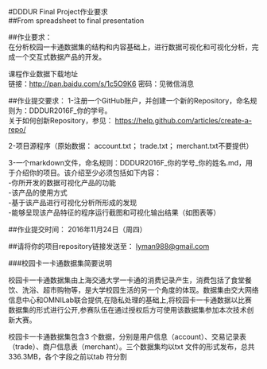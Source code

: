 #DDDUR Final Project作业要求  
##From spreadsheet to final presentation  

##作业要求：  
在分析校园一卡通数据集的结构和内容基础上，进行数据可视化和可视化分析，完成一个交互式数据产品的开发。  

课程作业数据下载地址  
链接：http://pan.baidu.com/s/1c5O9K6 密码：见微信消息

##作业提交要求：
1-注册一个GitHub账户，并创建一个新的Repository，命名规则为：DDDUR2016F_你的学号。  
关于如何创新Repository，参见：
https://help.github.com/articles/create-a-repo/

2-项目源程序（原始数据： account.txt； trade.txt； merchant.txt不要提供）  

3-一个markdown文件，命名规则：DDDUR2016F_你的学号_你的姓名.md，用于介绍你的项目。该介绍至少必须包括如下内容：  
-你所开发的数据可视化产品的功能  
-该产品的使用方式  
-基于该产品进行可视化分析所形成的发现  
-能够呈现该产品特征的程序运行截图和可视化输出结果（如图表等）  

##作业提交时间：
2016年11月24日（周四）  

##请将你的项目repository链接发送至：
lyman988@gmail.com  


###校园卡一卡通数据集简要说明  

校园卡一卡通数据集由上海交通大学一卡通的消费记录产生，消费包括了食堂餐饮、洗浴、超市购物等，是大学校园生活的另一个角度的体现。数据集由交大网络信息中心和OMNILab联合提供,在隐私处理的基础上,将校园卡一卡通数据以比赛数据集的形式进行公开,参赛队伍在通过授权后方可使用该数据集参加本次技术创新大赛。  

校园卡一卡通数据集包含3 个数据，分别是用户信息（account）、交易记录表（trade）、商户信息表（merchant）。三个数据集均以txt 文件的形式发布，总共336.3MB，各个字段之前以tab 符分割

